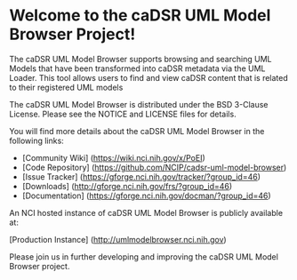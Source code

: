 Welcome to the caDSR UML Model Browser Project!
=====================================

The caDSR UML Model Browser supports browsing and searching UML Models that have been transformed into caDSR metadata via the UML Loader. This tool allows users to find and view caDSR content that is related to their registered UML models

The caDSR UML Model Browser is distributed under the BSD 3-Clause License.
Please see the NOTICE and LICENSE files for details.

You will find more details about the caDSR UML Model Browser in the following links:

 * [Community Wiki] (https://wiki.nci.nih.gov/x/PoEI)
 * [Code Repository] (https://github.com/NCIP/cadsr-uml-model-browser)
 * [Issue Tracker] (https://gforge.nci.nih.gov/tracker/?group_id=46)
 * [Downloads] (http://gforge.nci.nih.gov/frs/?group_id=46)
 * [Documentation] (https://gforge.nci.nih.gov/docman/?group_id=46)
 
 
An NCI hosted instance of caDSR UML Model Browser is publicly available at:

[Production Instance] (http://umlmodelbrowser.nci.nih.gov) 


Please join us in further developing and improving the caDSR UML Model Browser project.
